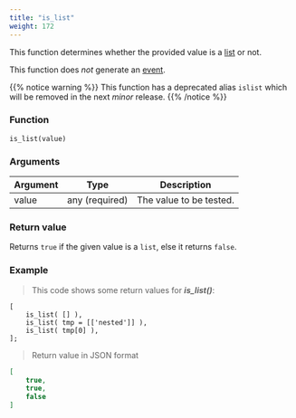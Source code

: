 ```yaml
---
title: "is_list"
weight: 172
---
```


This function determines whether the provided value is a [list](../../data-types/list) or not.

This function does *not* generate an [event](../../overview/events).

{{% notice warning %}}
This function has a deprecated alias `islist` which will be removed in the next *minor* release.
{{% /notice %}}

### Function

`is_list(value)`

### Arguments

Argument | Type | Description
-------- | ---- | -----------
value | any (required) | The value to be tested.

### Return value

Returns `true` if the given value is a `list`, else it returns `false`.

### Example

> This code shows some return values for ***is_list()***:

```thingsdb,json_response
[
    is_list( [] ),
    is_list( tmp = [['nested']] ),
    is_list( tmp[0] ),
];
```

> Return value in JSON format

```json
[
    true,
    true,
    false
]
```
